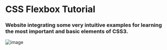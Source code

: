 # CSS Flexbox Tutorial
### Website integrating some very intuitive examples for learning the most important and basic elements of CSS3.

![image](https://user-images.githubusercontent.com/50996658/215289338-eb34aedd-0aeb-43f2-8ba9-05ae88a6643e.png)


